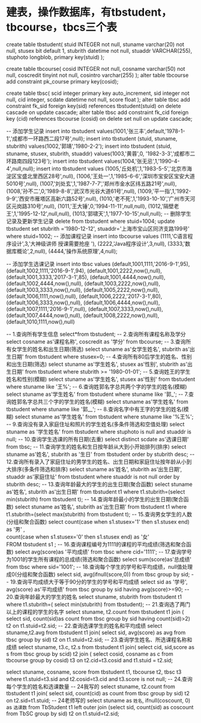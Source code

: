  # 建表，操作数据库，有tbstudent，tbcourse，tbcs三个表

 create table tbstudent(
stuid INTEGER not null,
stuname varchar(20) not null,
stusex bit default 1,
stubrith datetime not null,
stuaddr VARCHAR(255),
stuphoto longblob,
primary key(stuid)
);

create table tbcourse(
cosid INTEGER not null,
cosname varchar(50) not null,
coscredit tinyint not null,
cosintro varchar(255)
);
alter table tbcourse add constraint pk_course primary key(cosid);

create table tbsc(
scid integer primary key  auto_increment,
sid integer not null,
cid integer,
scdate datetime not null,
score float
);
alter table tbsc add constraint fk_sid foreign key(sid)
references tbstudent(stuid) on delete cascade on update cascade;
alter table tbsc add constraint fk_cid foreign key (cid) references
tbcourse (cosid) on delete set null on update cascade;

-- 添加学生记录
insert into tbstudent values(1001,'张三丰',default,'1978-1-1','成都市一环路西二段17号',null);
insert into tbstudent (stuid, stuname, stubrith) values(1002,'郭靖','1980-2-2');
insert into tbstudent (stuid, stuname, stusex, stubrith, stuaddr) values(1003,'黄蓉',0, '1982-3-3','成都市二环路南四段123号');
insert into tbstudent values(1004,'张无忌',1,'1990-4-4',null,null);
insert into tbstudent values
(1005,'丘处机',1,'1983-5-5','北京市海淀区宝盛北里西区28号',null),
(1006,'王处一',1,'1985-6-6','深圳市宝安区宝安大道5010号',null),
(1007,'刘处玄',1,'1987-7-7','郑州市金水区纬五路21号',null),
(1008,'孙不二',0,'1989-8-8','武汉市光谷大道61号',null),
(1009,'平一指',1,'1992-9-9','西安市雁塔区高新六路52号',null),
(1010,'老不死',1,'1993-10-10','广州市天河区元岗路310号',null),
(1011,'王大锤',0,'1994-11-11',null,null),
(1012,'隔壁老王',1,'1995-12-12',null,null),
(1013,'郭啸天',1,'1977-10-15',null,null);
-- 删除学生记录及更新学生记录
delete from tbstudent where stuid=1004;
update tbstudent set stubrith ='1980-12-12',
stuaddr='上海市宝山区同济支路199号' where stuid=1002;
-- 添加课程记录
insert into tbcourse values 
(1111,'C语言程序设计',3,'大神级讲师	授课需要抢座 '),
(2222,'Java程序设计',3,null),
(3333,'数据库概论',2,null),
(4444,'操作系统原理',4,null);

-- 添加学生选课记录
insert into tbsc values
(default,1001,1111,'2016-9-1',95),
(default,1002,1111,'2016-9-1',94),
(default,1001,2222,now(),null),
(default,1001,3333,'2017-3-1',85),
(default,1001,4444,now(),null),
(default,1002,4444,now(),null),
(default,1003,2222,now(),null),
(default,1003,3333,now(),null),
(default,1005,2222,now(),null),
(default,1006,1111,now(),null),
(default,1006,2222,'2017-3-1',80),
(default,1006,3333,now(),null),
(default,1006,4444,now(),null),
(default,1007,1111,'2016-9-1',null),
(default,1007,3333,now(),null),
(default,1007,4444,now(),null),
(default,1008,2222,now(),null),
(default,1010,1111,now(),null)

-- 1.查询所有学生信息
select*from tbstudent;
-- 2.查询所有课程名称及学分
select cosname as'课程名称', coscredit as '学分' from tbcourse;
-- 3.查询所有女学生的姓名和出生日期(筛选)
select stuname as'女学生姓名',
stubrith as'出生日期' from tbstudent  where stusex=0;
-- 4.查询所有80后学生的姓名、性别和出生日期(筛选)
select stuname as'学生姓名', stusex as'性别', stubrith as'出生日期'
from tbstudent where stubrith >= '1980-01-01';
-- 5.查询姓王的学生姓名和性别(模糊)
select stuname as'学生姓名', stusex as'性别' from tbstudent 
where stuname like '王%';
-- 6.查询姓郭名字总共两个字的学生的姓名(模糊)
select stuname as'学生姓名' from tbstudent where stuname like '郭_';
-- 7.查询姓郭名字总共三个字的学生的姓名(模糊)
select stuname as'学生姓名' from tbstudent where stuname like '郭__';
-- 8.查询名字中有王字的学生的姓名(模糊)
select stuname as'学生姓名' from tbstudent 
where stuname like '%王%';
-- 9.查询没有录入家庭住址和照片的学生姓名(多条件筛选和空值处理)
select stuname as '学生姓名' from tbstudent where stuphoto is null and stuaddr is null;
-- 10.查询学生选课的所有日期(去重)
select distinct scdate as'选课日期' from tbsc;
-- 11.查询学生的姓名和生日按年龄从大到小开始排列(排序)
select stuname as'姓名', stubrith as '生日' from tbstudent order by stubrith desc;
-- 12.查询所有录入了家庭住址的男学生的姓名、出生日期和家庭住址按年龄从小到大排序(多条件筛选和排序)
select stuname as'姓名', stubrith as'出生日期', stuaddr as'家庭住址' from tbstudent where stuaddr is not null
order by stubrith desc;
-- 13.查询年龄最大的学生的出生日期(聚合函数)
select stuname as'姓名', stubrith as'出生日期' from tbstudent t1
where t1.stubrith=(select min(stubrith) from tbstudent t);
-- 14.查询年龄最小的学生的出生日期(聚合函数)
select stuname as'姓名', stubrith as'出生日期' from tbstudent t1
where t1.stubrith=(select max(stubrith) from tbstudent t);
-- 15.查询男女学生的人数(分组和聚合函数)
select count(case when s1.stusex='1' then s1.stusex end) as '男' ,  
count(case when s1.stusex='0' then s1.stusex end) as '女'   
FROM tbstudent s1 ;
-- 16.查询课程编号为1111的课程的平均成绩(筛选和聚合函数)
select avg(score)as '平均成绩' from tbsc where cid='1111';
-- 17.查询学号为1001的学生所有课程的总成绩(筛选和聚合函数)
select sum(score)as'总成绩' from tbsc where sid='1001';
-- 18.查询每个学生的学号和平均成绩，null值处理成0(分组和聚合函数)
select sid, avg(ifnull(score,0)) from tbsc group by sid;
-- 19.查询平均成绩大于等于90分的学生的学号和平均成绩
select sid as '学号', avg(score) as'平均成绩' from tbsc group by sid having avg(score)>=90;
-- 20.查询年龄最大的学生的姓名
select stuname, stubrith from tbstudent t1 
where t1.stubrith=(
select min(stubrith) from tbstudent);
-- 21.查询选了两门以上的课程的学生的名字
select stuname, t2.count from tbstudent t1 join (
select sid, count(sid)as count from tbsc group by sid having count(sid)>2) t2 
on t1.stuid=t2.sid;
-- 22.查询选课学生的姓名和平均成绩
select stuname,t2.avg from tbstudent t1 join(
select sid, avg(score) as avg from tbsc group by sid) t2
on t1.stuid=t2.sid;
-- 23.查询学生姓名、所选课程名称和成绩
select stuname, t3.c, t2.s from tbstudent t1 join(
select cid, sid,score as s from tbsc group by scid) t2 join (
select cosid, cosname as c from tbcourse group by cosid) t3
on t2.cid=t3.cosid
and t1.stuid = t2.sid;

select stuname, cosname, score from 
tbstudent t1, tbcourse t2, tbsc t3
where t1.stuid=t3.sid and t2.cosid=t3.cid and t3.score is not null;
-- 24.查询每个学生的姓名和选课数量
-- 24我写的
select stuname, t2.count from tbstudent t1 join(
select sid, count(cid) as count from tbsc group by sid) t2
on t2.sid=t1.stuid;
-- 24老师写的
select stuname as `姓名`, ifnull(coscount, 0) as `选课数` from TbStudent t1
left outer join (select sid, count(sid) as coscount from TbSC group by sid) t2 
on t1.stuid=t2.sid;

